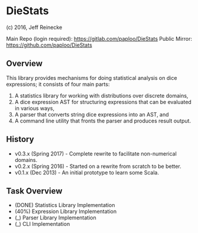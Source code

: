 # DieStats
(c) 2016, Jeff Reinecke

Main Repo (login required): https://gitlab.com/paploo/DieStats
Public Mirror: https://github.com/paploo/DieStats

## Overview

This library provides mechanisms for doing statistical analysis on dice expressions;
it consists of four main parts:

1. A statistics library for working with distributions over discrete domains,
2. A dice expression AST for structuring expressions that can be evaluated in various ways,
3. A parser that converts string dice expressions into an AST, and
4. A command line utility that fronts the parser and produces result output.

## History

* v0.3.x (Spring 2017) - Complete rewrite to facilitate non-numerical domains.
* v0.2.x (Spring 2016) - Started on a rewrite from scratch to be better.
* v0.1.x (Dec 2013) - An initial prototype to learn some Scala.

## Task Overview

* (DONE) Statistics Library Implementation
* (40%) Expression Library Implementation
* (_) Parser Library Implementation
* (_) CLI Implementation